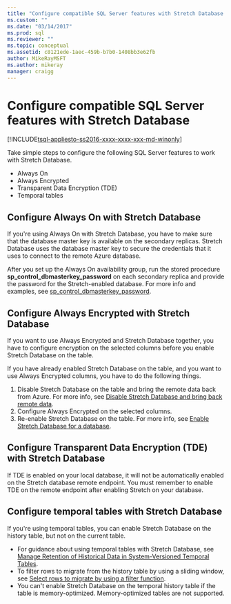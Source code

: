 ```yaml
---
title: "Configure compatible SQL Server features with Stretch Database | Microsoft Docs"
ms.custom: ""
ms.date: "03/14/2017"
ms.prod: sql
ms.reviewer: ""
ms.topic: conceptual
ms.assetid: c8121ede-1aec-459b-b7b0-1408bb3e62fb
author: MikeRayMSFT
ms.author: mikeray
manager: craigg
---
```

# Configure compatible SQL Server features with Stretch Database
[!INCLUDE[tsql-appliesto-ss2016-xxxx-xxxx-xxx-md-winonly](../../includes/tsql-appliesto-ss2016-xxxx-xxxx-xxx-md-winonly.md)]


Take simple steps to configure the following SQL Server features to work with Stretch Database.
-   Always On
-   Always Encrypted
-   Transparent Data Encryption (TDE)
-   Temporal tables

## Configure Always On with Stretch Database
If you're using Always On with Stretch Database, you have to make sure that the database master key is available on the secondary replicas. Stretch Database uses the database master key to secure the credentials that it uses to connect to the remote Azure database.

After you set up the Always On availability group, run the stored procedure **sp_control_dbmasterkey_password** on each secondary replica and provide the password for the Stretch-enabled database. For more info and examples, see [sp_control_dbmasterkey_password](../../relational-databases/system-stored-procedures/sp-control-dbmasterkey-password-transact-sql.md). 

## Configure Always Encrypted with Stretch Database
If you want to use Always Encrypted and Stretch Database together, you have to configure encryption on the selected columns before you enable Stretch Database on the table.

If you have already enabled Stretch Database on the table, and you want to use Always Encrypted columns, you have to do the following things.
1.   Disable Stretch Database on the table and bring the remote data back from Azure. For more info, see [Disable Stretch Database and bring back remote data](../../sql-server/stretch-database/disable-stretch-database-and-bring-back-remote-data.md).
2.   Configure Always Encrypted on the selected columns.
3. Re-enable Stretch Database on the table. For more info, see [Enable Stretch Database for a database](../../sql-server/stretch-database/enable-stretch-database-for-a-table.md).

## Configure Transparent Data Encryption (TDE) with Stretch Database

If TDE is enabled on your local database, it will not be automatically enabled on the Stretch database remote endpoint. You must remember to enable TDE on the remote endpoint after enabling Stretch on your database.

## Configure temporal tables with Stretch Database
If you're using temporal tables, you can enable Stretch Database on the history table, but not on the current table.
-   For guidance about using temporal tables with Stretch Database, see [Manage Retention of Historical Data in System-Versioned Temporal Tables](../../relational-databases/tables/manage-retention-of-historical-data-in-system-versioned-temporal-tables.md).
-   To filter rows to migrate from the history table by using a sliding window, see [Select rows to migrate by using a filter function](../../sql-server/stretch-database/select-rows-to-migrate-by-using-a-filter-function-stretch-database.md).
-   You can't enable Stretch Database on the temporal history table if the table is memory-optimized. Memory-optimized tables are not supported.

